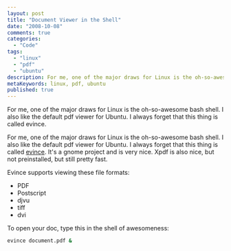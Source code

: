 ```yaml
---
layout: post
title: "Document Viewer in the Shell"
date: "2008-10-08"
comments: true
categories:
  - "Code"
tags:
  - "linux"
  - "pdf"
  - "ubuntu"
description: For me, one of the major draws for Linux is the oh-so-awesome bash shell.  I also like the default pdf viewer for Ubuntu.  I always forget that this thing i
metaKeywords: linux, pdf, ubuntu
published: true
---
```


For me, one of the major draws for Linux is the oh-so-awesome bash shell.  I also like the default pdf viewer for Ubuntu.  I always forget that this thing is called evince.  

<!--more-->

For me, one of the major draws for Linux is the oh-so-awesome bash shell.  I also like the default pdf viewer for Ubuntu.  I always forget that this thing is called <a href="http://www.gnome.org/projects/evince/">evince</a>.  It's a gnome project and is very nice.  Xpdf is also nice, but not preinstalled, but still pretty fast.  

Evince supports viewing these file formats:
- PDF
- Postscript
- djvu
- tiff
- dvi

To open your doc, type this in the shell of awesomeness:
```bash
evince document.pdf &
```


  
